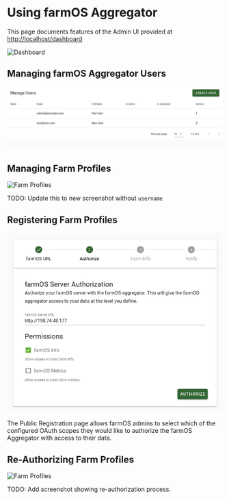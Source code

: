 # Using farmOS Aggregator

This page documents features of the Admin UI provided at [http://localhost/dashboard](http://localhost/dashboard)

![Dashboard](../img/ui_dashboard.png)

## Managing farmOS Aggregator Users

![Users](../img/ui_manage_users.png)

## Managing Farm Profiles

![Farm Profiles](../img/ui_manage_farms.png)

TODO: Update this to new screenshot without `username`

## Registering Farm Profiles

![Register Farm Profiles](../img/ui_register_step2.png)

The Public Registration page allows farmOS admins to select which of the configured OAuth scopes they would like to
authorize the farmOS Aggregator with access to their data.

## Re-Authorizing Farm Profiles

![Farm Profiles](../img/ui_manage_farms.png)

TODO: Add screenshot showing re-authorization process.


